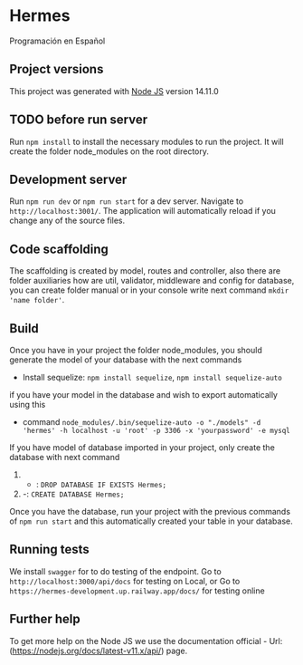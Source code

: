 # Hermes

Programación en Español

## Project versions

This project was generated with [Node JS](https://nodejs.org/ca/blog/release/v14.11.0/) version 14.11.0

## TODO before run server

Run `npm install` to install the necessary modules to run the project. It will create the folder node_modules on the root directory.

## Development server

Run `npm run dev` or `npm run start` for a dev server. Navigate to `http://localhost:3001/`. The application will automatically reload if you change any of the source files.

## Code scaffolding

The scaffolding is created by model, routes and controller, also there are folder auxiliaries how are util, validator, middleware and config for database, you can create folder manual or in your console write next command `mkdir 'name folder'`.

## Build

Once you have in your project the folder node_modules, you should generate the model of your database with the next commands

- Install sequelize: `npm install sequelize`, `npm install sequelize-auto`

if you have your model in the database and wish to export automatically using this

- command `node_modules/.bin/sequelize-auto -o "./models" -d 'hermes' -h localhost -u 'root' -p 3306 -x 'yourpassword' -e mysql`

If you have model of database imported in your project, only create the database with next command

1. - : `DROP DATABASE IF EXISTS Hermes;`
2. -: `CREATE DATABASE Hermes;`

Once you have the database, run your project with the previous commands of `npm run start` and this automatically created your table in your database.

## Running tests

We install `swagger` for to do testing of the endpoint.
Go to `http://localhost:3000/api/docs` for testing on Local, or
Go to `https://hermes-development.up.railway.app/docs/` for testing online

## Further help

To get more help on the Node JS we use the documentation official - Url: (https://nodejs.org/docs/latest-v11.x/api/) page.
